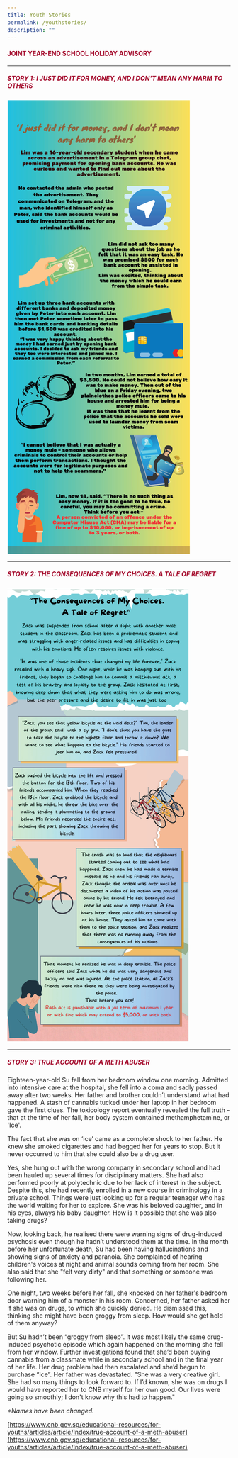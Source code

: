 ```yaml
---
title: Youth Stories
permalink: /youthstories/
description: ""
---
```

#### <font style="color:#a20427;">JOINT YEAR-END SCHOOL HOLIDAY ADVISORY</font>

<hr>

##### <font style="color:#a20427;">STORY 1: I JUST DID IT FOR MONEY, AND I DON'T MEAN ANY HARM TO OTHERS </font>

![](/images/school%20story%201%20-%20money%20mule.png)

<hr>

##### <font style="color:#a20427;">STORY 2: THE CONSEQUENCES OF MY CHOICES. A TALE OF REGRET </font>

![](/images/sec%20school%20story%202%20-%20the%20consequences%20of%20my%20choices,%20a%20tale%20of%20regret.png)
<hr>

##### <font style="color:#a20427;">STORY 3: TRUE ACCOUNT OF A METH ABUSER </font>

Eighteen-year-old Su fell from her bedroom window one morning. Admitted into intensive care at the hospital, she fell into a coma and sadly passed away after two weeks. Her father and brother couldn’t understand what had happened. A stash of cannabis tucked under her laptop in her bedroom gave the first clues. The toxicology report eventually revealed the full truth – that at the time of her fall, her body system contained methamphetamine, or 'Ice'.

The fact that she was on ‘Ice’ came as a complete shock to her father. He knew she smoked cigarettes and had begged her for years to stop. But it never occurred to him that she could also be a drug user.

Yes, she hung out with the wrong company in secondary school and had been hauled up several times for disciplinary matters. She had also performed poorly at polytechnic due to her lack of interest in the subject. Despite this, she had recently enrolled in a new course in criminology in a private school. Things were just looking up for a regular teenager who has the world waiting for her to explore. She was his beloved daughter, and in his eyes, always his baby daughter. How is it possible that she was also taking drugs?

Now, looking back, he realised there were warning signs of drug-induced psychosis even though he hadn’t understood them at the time. In the month before her unfortunate death, Su had been having hallucinations and showing signs of anxiety and paranoia. She complained of hearing children's voices at night and animal sounds coming from her room. She also said that she "felt very dirty" and that something or someone was following her.

One night, two weeks before her fall, she knocked on her father's bedroom door warning him of a monster in his room. Concerned, her father asked her if she was on drugs, to which she quickly denied. He dismissed this, thinking she might have been groggy from sleep. How would she get hold of them anyway?

But Su hadn’t been “groggy from sleep”. It was most likely the same drug-induced psychotic episode which again happened on the morning she fell from her window. Further investigations found that she’d been buying cannabis from a classmate while in secondary school and in the final year of her life. Her drug problem had then escalated and she’d begun to purchase “Ice”. Her father was devastated. "She was a very creative girl. She had so many things to look forward to. If I’d known, she was on drugs I would have reported her to CNB myself for her own good. Our lives were going so smoothly; I don't know why this had to happen."

_\*Names have been changed._

[https://www.cnb.gov.sg/educational-resources/for-youths/articles/article/Index/true-account-of-a-meth-abuser](https://www.cnb.gov.sg/educational-resources/for-youths/articles/article/Index/true-account-of-a-meth-abuser)